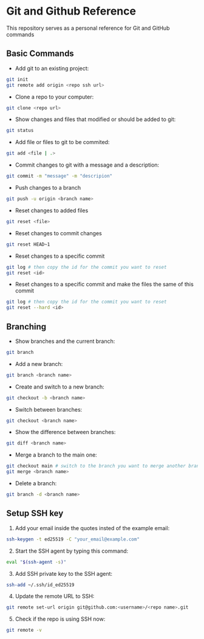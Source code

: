 # Git and Github Reference
This repository serves as a personal reference for Git and GitHub commands

## Basic Commands

* Add git to an existing project:
```bash
git init
git remote add origin <repo ssh url>
```

* Clone a repo to your computer:
```bash
git clone <repo url>
```

* Show changes and files that modified or should be added to git:
```bash
git status
```

* Add file or files to git to be commited:
```bash
git add <file | .>
```

* Commit changes to git with a message and a description:
```bash
git commit -m "message" -m "descripion"
```

* Push changes to a branch
```bash
git push -u origin <branch name>
```

* Reset changes to added files
```bash
git reset <file>
```

* Reset changes to commit changes
```bash
git reset HEAD~1
```

* Reset changes to a specific commit
```bash
git log # then copy the id for the commit you want to reset
git reset <id>
```

* Reset changes to a specific commit and make the files the same of this commit
```bash
git log # then copy the id for the commit you want to reset
git reset --hard <id>
```



## Branching

* Show branches and the current branch:
```bash
git branch
```

* Add a new branch:
```bash
git branch <branch name>
```

* Create and switch to a new branch:
```bash
git checkout -b <branch name>
```

* Switch between branches:
```bash
git checkout <branch name>
```

* Show the difference between branches:
```bash
git diff <branch name>
```

* Merge a branch to the main one:
```bash
git checkout main # switch to the branch you want to merge another branch into it
git merge <branch name>
```

* Delete a branch:
```bash
git branch -d <branch name>
```



## Setup SSH key

1. Add your email inside the quotes insted of the example email:
```bash
ssh-keygen -t ed25519 -C "your_email@example.com"
```

2. Start the SSH agent by typing this command:
```bash
eval "$(ssh-agent -s)"
```

3. Add SSH private key to the SSH agent:
```bash
ssh-add ~/.ssh/id_ed25519
```

4. Update the remote URL to SSH:
```bash
git remote set-url origin git@github.com:<username>/<repo name>.git
```

5. Check if the repo is using SSH now:
```bash
git remote -v
```